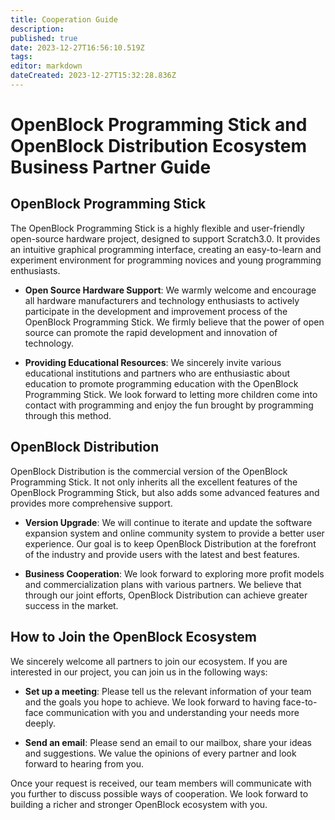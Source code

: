 ```yaml
---
title: Cooperation Guide
description: 
published: true
date: 2023-12-27T16:56:10.519Z
tags: 
editor: markdown
dateCreated: 2023-12-27T15:32:28.836Z
---
```


# OpenBlock Programming Stick and OpenBlock Distribution Ecosystem Business Partner Guide

## OpenBlock Programming Stick

The OpenBlock Programming Stick is a highly flexible and user-friendly open-source hardware project, designed to support Scratch3.0. It provides an intuitive graphical programming interface, creating an easy-to-learn and experiment environment for programming novices and young programming enthusiasts.

- **Open Source Hardware Support**: We warmly welcome and encourage all hardware manufacturers and technology enthusiasts to actively participate in the development and improvement process of the OpenBlock Programming Stick. We firmly believe that the power of open source can promote the rapid development and innovation of technology.

- **Providing Educational Resources**: We sincerely invite various educational institutions and partners who are enthusiastic about education to promote programming education with the OpenBlock Programming Stick. We look forward to letting more children come into contact with programming and enjoy the fun brought by programming through this method.

## OpenBlock Distribution

OpenBlock Distribution is the commercial version of the OpenBlock Programming Stick. It not only inherits all the excellent features of the OpenBlock Programming Stick, but also adds some advanced features and provides more comprehensive support.

- **Version Upgrade**: We will continue to iterate and update the software expansion system and online community system to provide a better user experience. Our goal is to keep OpenBlock Distribution at the forefront of the industry and provide users with the latest and best features.

- **Business Cooperation**: We look forward to exploring more profit models and commercialization plans with various partners. We believe that through our joint efforts, OpenBlock Distribution can achieve greater success in the market.

## How to Join the OpenBlock Ecosystem

We sincerely welcome all partners to join our ecosystem. If you are interested in our project, you can join us in the following ways:

- **Set up a meeting**: Please tell us the relevant information of your team and the goals you hope to achieve. We look forward to having face-to-face communication with you and understanding your needs more deeply.

- **Send an email**: Please send an email to our mailbox, share your ideas and suggestions. We value the opinions of every partner and look forward to hearing from you.

Once your request is received, our team members will communicate with you further to discuss possible ways of cooperation. We look forward to building a richer and stronger OpenBlock ecosystem with you.
